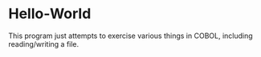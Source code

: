 # Hello-World

This program just attempts to exercise various things in COBOL, including reading/writing a file.

